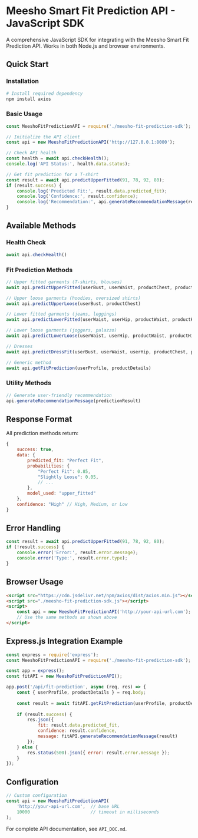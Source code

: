 # Meesho Smart Fit Prediction API - JavaScript SDK

A comprehensive JavaScript SDK for integrating with the Meesho Smart Fit Prediction API. Works in both Node.js and browser environments.

## Quick Start

### Installation

```bash
# Install required dependency
npm install axios
```

### Basic Usage

```javascript
const MeeshoFitPredictionAPI = require('./meesho-fit-prediction-sdk');

// Initialize the API client
const api = new MeeshoFitPredictionAPI('http://127.0.0.1:8000');

// Check API health
const health = await api.checkHealth();
console.log('API Status:', health.data.status);

// Get fit prediction for a T-shirt
const result = await api.predictUpperFitted(91, 78, 92, 80);
if (result.success) {
    console.log('Predicted Fit:', result.data.predicted_fit);
    console.log('Confidence:', result.confidence);
    console.log('Recommendation:', api.generateRecommendationMessage(result));
}
```

## Available Methods

### Health Check
```javascript
await api.checkHealth()
```

### Fit Prediction Methods
```javascript
// Upper fitted garments (T-shirts, blouses)
await api.predictUpperFitted(userBust, userWaist, productChest, productWaist)

// Upper loose garments (hoodies, oversized shirts)
await api.predictUpperLoose(userBust, productChest)

// Lower fitted garments (jeans, leggings)
await api.predictLowerFitted(userWaist, userHip, productWaist, productHip)

// Lower loose garments (joggers, palazzo)
await api.predictLowerLoose(userWaist, userHip, productWaist, productHip)

// Dresses
await api.predictDressFit(userBust, userWaist, userHip, productChest, productWaist, productHip)

// Generic method
await api.getFitPrediction(userProfile, productDetails)
```

### Utility Methods
```javascript
// Generate user-friendly recommendation
api.generateRecommendationMessage(predictionResult)
```

## Response Format

All prediction methods return:
```javascript
{
    success: true,
    data: {
        predicted_fit: "Perfect Fit",
        probabilities: {
            "Perfect Fit": 0.85,
            "Slightly Loose": 0.05,
            // ...
        },
        model_used: "upper_fitted"
    },
    confidence: "High" // High, Medium, or Low
}
```

## Error Handling

```javascript
const result = await api.predictUpperFitted(91, 78, 92, 80);
if (!result.success) {
    console.error('Error:', result.error.message);
    console.error('Type:', result.error.type);
}
```

## Browser Usage

```html
<script src="https://cdn.jsdelivr.net/npm/axios/dist/axios.min.js"></script>
<script src="./meesho-fit-prediction-sdk.js"></script>
<script>
    const api = new MeeshoFitPredictionAPI('http://your-api-url.com');
    // Use the same methods as shown above
</script>
```

## Express.js Integration Example

```javascript
const express = require('express');
const MeeshoFitPredictionAPI = require('./meesho-fit-prediction-sdk');

const app = express();
const fitAPI = new MeeshoFitPredictionAPI();

app.post('/api/fit-prediction', async (req, res) => {
    const { userProfile, productDetails } = req.body;
    
    const result = await fitAPI.getFitPrediction(userProfile, productDetails);
    
    if (result.success) {
        res.json({
            fit: result.data.predicted_fit,
            confidence: result.confidence,
            message: fitAPI.generateRecommendationMessage(result)
        });
    } else {
        res.status(500).json({ error: result.error.message });
    }
});
```

## Configuration

```javascript
// Custom configuration
const api = new MeeshoFitPredictionAPI(
    'http://your-api-url.com',  // base URL
    10000                       // timeout in milliseconds
);
```

For complete API documentation, see `API_DOC.md`.
